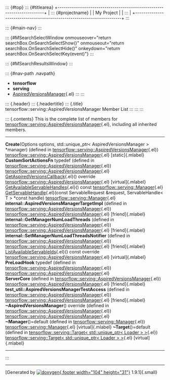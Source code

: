 ::: {#top}
::: {#titlearea}
+-----------------------------------------------------------------------+
| ::: {#projectname}                                                    |
| My Project                                                            |
| :::                                                                   |
+-----------------------------------------------------------------------+
:::

::: {#main-nav}
:::

::: {#MSearchSelectWindow onmouseover="return searchBox.OnSearchSelectShow()" onmouseout="return searchBox.OnSearchSelectHide()" onkeydown="return searchBox.OnSearchSelectKey(event)"}
:::

::: {#MSearchResultsWindow}
:::

::: {#nav-path .navpath}
-   **tensorflow**
-   **serving**
-   [AspiredVersionsManager](classtensorflow_1_1serving_1_1AspiredVersionsManager.html){.el}
:::
:::

::: {.header}
::: {.headertitle}
::: {.title}
tensorflow::serving::AspiredVersionsManager Member List
:::
:::
:::

::: {.contents}
This is the complete list of members for
[tensorflow::serving::AspiredVersionsManager](classtensorflow_1_1serving_1_1AspiredVersionsManager.html){.el},
including all inherited members.

  ---------------------------------------------------------------------------------------------------------------------------------------------------------------------------------------------------------------- ----------------------------------------------------------------------------------------------------------------- --------------------
  **Create**(Options options, std::unique\_ptr\< AspiredVersionsManager \> \*manager) (defined in [tensorflow::serving::AspiredVersionsManager](classtensorflow_1_1serving_1_1AspiredVersionsManager.html){.el})   [tensorflow::serving::AspiredVersionsManager](classtensorflow_1_1serving_1_1AspiredVersionsManager.html){.el}     [static]{.mlabel}
  **CustomSortActionsFn** typedef (defined in [tensorflow::serving::AspiredVersionsManager](classtensorflow_1_1serving_1_1AspiredVersionsManager.html){.el})                                                       [tensorflow::serving::AspiredVersionsManager](classtensorflow_1_1serving_1_1AspiredVersionsManager.html){.el}     
  [GetAspiredVersionsCallback](classtensorflow_1_1serving_1_1AspiredVersionsManager.html#a4fcdded2573a67abe77f238857e57f35){.el}() override                                                                        [tensorflow::serving::AspiredVersionsManager](classtensorflow_1_1serving_1_1AspiredVersionsManager.html){.el}     [virtual]{.mlabel}
  [GetAvailableServableHandles](classtensorflow_1_1serving_1_1Manager.html#a8ad1c3155120737e5a41776ceeff6aaa){.el}() const                                                                                         [tensorflow::serving::Manager](classtensorflow_1_1serving_1_1Manager.html){.el}                                   
  [GetServableHandle](classtensorflow_1_1serving_1_1Manager.html#aca70babd38f4b416cf27bbf40f8bb093){.el}(const ServableRequest &request, ServableHandle\< T \> \*const handle)                                     [tensorflow::serving::Manager](classtensorflow_1_1serving_1_1Manager.html){.el}                                   
  **internal::AspiredVersionsManagerTargetImpl** (defined in [tensorflow::serving::AspiredVersionsManager](classtensorflow_1_1serving_1_1AspiredVersionsManager.html){.el})                                        [tensorflow::serving::AspiredVersionsManager](classtensorflow_1_1serving_1_1AspiredVersionsManager.html){.el}     [friend]{.mlabel}
  **internal::GetManagerNumLoadThreads** (defined in [tensorflow::serving::AspiredVersionsManager](classtensorflow_1_1serving_1_1AspiredVersionsManager.html){.el})                                                [tensorflow::serving::AspiredVersionsManager](classtensorflow_1_1serving_1_1AspiredVersionsManager.html){.el}     [friend]{.mlabel}
  **internal::SetManagerNumLoadThreadsNotifier** (defined in [tensorflow::serving::AspiredVersionsManager](classtensorflow_1_1serving_1_1AspiredVersionsManager.html){.el})                                        [tensorflow::serving::AspiredVersionsManager](classtensorflow_1_1serving_1_1AspiredVersionsManager.html){.el}     [friend]{.mlabel}
  [ListAvailableServableIds](classtensorflow_1_1serving_1_1AspiredVersionsManager.html#a058a76ee71c52d4a6319f14cd9b2ad69){.el}() const override                                                                    [tensorflow::serving::AspiredVersionsManager](classtensorflow_1_1serving_1_1AspiredVersionsManager.html){.el}     [virtual]{.mlabel}
  **PreLoadHook** typedef (defined in [tensorflow::serving::AspiredVersionsManager](classtensorflow_1_1serving_1_1AspiredVersionsManager.html){.el})                                                               [tensorflow::serving::AspiredVersionsManager](classtensorflow_1_1serving_1_1AspiredVersionsManager.html){.el}     
  **ServerCore** (defined in [tensorflow::serving::AspiredVersionsManager](classtensorflow_1_1serving_1_1AspiredVersionsManager.html){.el})                                                                        [tensorflow::serving::AspiredVersionsManager](classtensorflow_1_1serving_1_1AspiredVersionsManager.html){.el}     [friend]{.mlabel}
  **test\_util::AspiredVersionsManagerTestAccess** (defined in [tensorflow::serving::AspiredVersionsManager](classtensorflow_1_1serving_1_1AspiredVersionsManager.html){.el})                                      [tensorflow::serving::AspiredVersionsManager](classtensorflow_1_1serving_1_1AspiredVersionsManager.html){.el}     [friend]{.mlabel}
  **\~AspiredVersionsManager**() override (defined in [tensorflow::serving::AspiredVersionsManager](classtensorflow_1_1serving_1_1AspiredVersionsManager.html){.el})                                               [tensorflow::serving::AspiredVersionsManager](classtensorflow_1_1serving_1_1AspiredVersionsManager.html){.el}     
  **\~Manager**()=default (defined in [tensorflow::serving::Manager](classtensorflow_1_1serving_1_1Manager.html){.el})                                                                                             [tensorflow::serving::Manager](classtensorflow_1_1serving_1_1Manager.html){.el}                                   [virtual]{.mlabel}
  **\~Target**()=default (defined in [tensorflow::serving::Target\< std::unique\_ptr\< Loader \> \>](classtensorflow_1_1serving_1_1Target.html){.el})                                                              [tensorflow::serving::Target\< std::unique\_ptr\< Loader \> \>](classtensorflow_1_1serving_1_1Target.html){.el}   [virtual]{.mlabel}
  ---------------------------------------------------------------------------------------------------------------------------------------------------------------------------------------------------------------- ----------------------------------------------------------------------------------------------------------------- --------------------
:::

------------------------------------------------------------------------

[Generated by [![doxygen](doxygen.svg){.footer width="104"
height="31"}](https://www.doxygen.org/index.html) 1.9.1]{.small}
